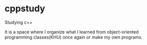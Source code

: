 # cppstudy
Studying c++

It is a space where I organize what I learned from object-oriented programming classes(KHU) once again or make my own programs.
